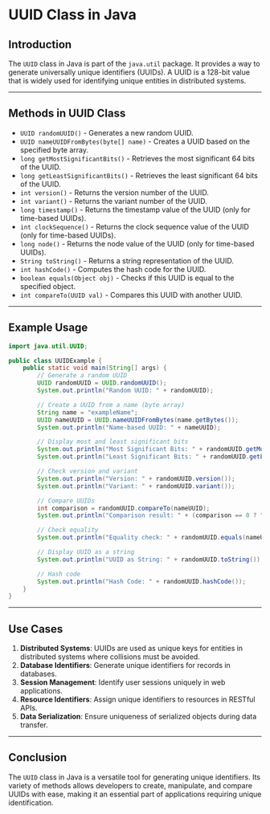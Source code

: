 # UUID Class in Java

## Introduction
The `UUID` class in Java is part of the `java.util` package. It provides a way to generate universally unique identifiers (UUIDs). A UUID is a 128-bit value that is widely used for identifying unique entities in distributed systems.

---

## Methods in UUID Class

- `UUID randomUUID()` - Generates a new random UUID.
- `UUID nameUUIDFromBytes(byte[] name)` - Creates a UUID based on the specified byte array.
- `long getMostSignificantBits()` - Retrieves the most significant 64 bits of the UUID.
- `long getLeastSignificantBits()` - Retrieves the least significant 64 bits of the UUID.
- `int version()` - Returns the version number of the UUID.
- `int variant()` - Returns the variant number of the UUID.
- `long timestamp()` - Returns the timestamp value of the UUID (only for time-based UUIDs).
- `int clockSequence()` - Returns the clock sequence value of the UUID (only for time-based UUIDs).
- `long node()` - Returns the node value of the UUID (only for time-based UUIDs).
- `String toString()` - Returns a string representation of the UUID.
- `int hashCode()` - Computes the hash code for the UUID.
- `boolean equals(Object obj)` - Checks if this UUID is equal to the specified object.
- `int compareTo(UUID val)` - Compares this UUID with another UUID.

---

## Example Usage
```java
import java.util.UUID;

public class UUIDExample {
    public static void main(String[] args) {
        // Generate a random UUID
        UUID randomUUID = UUID.randomUUID();
        System.out.println("Random UUID: " + randomUUID);

        // Create a UUID from a name (byte array)
        String name = "exampleName";
        UUID nameUUID = UUID.nameUUIDFromBytes(name.getBytes());
        System.out.println("Name-based UUID: " + nameUUID);

        // Display most and least significant bits
        System.out.println("Most Significant Bits: " + randomUUID.getMostSignificantBits());
        System.out.println("Least Significant Bits: " + randomUUID.getLeastSignificantBits());

        // Check version and variant
        System.out.println("Version: " + randomUUID.version());
        System.out.println("Variant: " + randomUUID.variant());

        // Compare UUIDs
        int comparison = randomUUID.compareTo(nameUUID);
        System.out.println("Comparison result: " + (comparison == 0 ? "Equal" : (comparison > 0 ? "Greater" : "Smaller")));

        // Check equality
        System.out.println("Equality check: " + randomUUID.equals(nameUUID));

        // Display UUID as a string
        System.out.println("UUID as String: " + randomUUID.toString());

        // Hash code
        System.out.println("Hash Code: " + randomUUID.hashCode());
    }
}
```

---

## Use Cases

1. **Distributed Systems**: UUIDs are used as unique keys for entities in distributed systems where collisions must be avoided.
2. **Database Identifiers**: Generate unique identifiers for records in databases.
3. **Session Management**: Identify user sessions uniquely in web applications.
4. **Resource Identifiers**: Assign unique identifiers to resources in RESTful APIs.
5. **Data Serialization**: Ensure uniqueness of serialized objects during data transfer.

---

## Conclusion
The `UUID` class in Java is a versatile tool for generating unique identifiers. Its variety of methods allows developers to create, manipulate, and compare UUIDs with ease, making it an essential part of applications requiring unique identification.